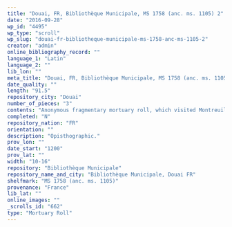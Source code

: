 ```yaml
---
title: "Douai, FR, Bibliothèque Municipale, MS 1758 (anc. ms. 1105) 2"
date: "2016-09-28"
wp_id: "4495"
wp_type: "scroll"
wp_slug: "douai-fr-bibliotheque-municipale-ms-1758-anc-ms-1105-2"
creator: "admin"
online_bibliography_record: ""
language_1: "Latin"
language_2: ""
lib_lon: ""
meta_title: "Douai, FR, Bibliothèque Municipale, MS 1758 (anc. ms. 1105) 2"
date_quality: ""
length: "91.5"
repository_city: "Douai"
number_of_pieces: "3"
contents: "Anonymous fragmentary mortuary roll, which visited Montreuil, Rouen, Jumièges, Paris, Compiègne, and Noyon."
completed: "N"
repository_nation: "FR"
orientation: ""
description: "Opisthographic."
prov_lon: ""
date_start: "1200"
prov_lat: ""
width: "10-16"
repository: "Bibliothèque Municipale"
repository_name_and_city: "Bibliothèque Municipale, Douai FR"
shelfmark: "MS 1758 (anc. ms. 1105)"
provenance: "France"
lib_lat: ""
online_images: ""
_scrolls_id: "662"
type: "Mortuary Roll"
---
```



